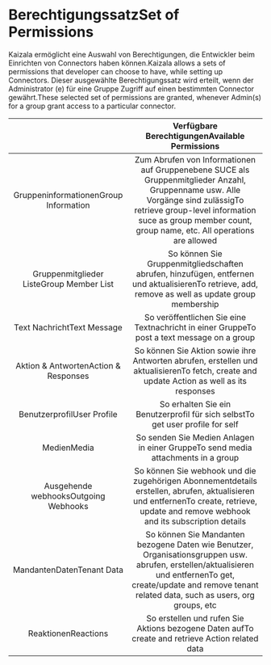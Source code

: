 # <a name="set-of-permissions"></a><span data-ttu-id="98879-101">Berechtigungssatz</span><span class="sxs-lookup"><span data-stu-id="98879-101">Set of Permissions</span></span>

<span data-ttu-id="98879-102">Kaizala ermöglicht eine Auswahl von Berechtigungen, die Entwickler beim Einrichten von Connectors haben können.</span><span class="sxs-lookup"><span data-stu-id="98879-102">Kaizala allows a sets of permissions that developer can choose to have, while setting up Connectors.</span></span> <span data-ttu-id="98879-103">Dieser ausgewählte Berechtigungssatz wird erteilt, wenn der Administrator (e) für eine Gruppe Zugriff auf einen bestimmten Connector gewährt.</span><span class="sxs-lookup"><span data-stu-id="98879-103">These selected set of permissions are granted, whenever Admin(s) for a group grant access to a particular connector.</span></span>

|   | <span data-ttu-id="98879-104">Verfügbare Berechtigungen</span><span class="sxs-lookup"><span data-stu-id="98879-104">Available Permissions</span></span>  |
| :---: | :---: |
| <span data-ttu-id="98879-105">Gruppeninformationen</span><span class="sxs-lookup"><span data-stu-id="98879-105">Group Information</span></span> |  <span data-ttu-id="98879-106">Zum Abrufen von Informationen auf Gruppenebene SUCE als Gruppenmitglieder Anzahl, Gruppenname usw. Alle Vorgänge sind zulässig</span><span class="sxs-lookup"><span data-stu-id="98879-106">To retrieve group-level information suce as group member count, group name, etc. All operations are allowed</span></span> |
| <span data-ttu-id="98879-107">Gruppenmitglieder Liste</span><span class="sxs-lookup"><span data-stu-id="98879-107">Group Member List</span></span>  | <span data-ttu-id="98879-108">So können Sie Gruppenmitgliedschaften abrufen, hinzufügen, entfernen und aktualisieren</span><span class="sxs-lookup"><span data-stu-id="98879-108">To retrieve, add, remove as well as update group membership</span></span>  |
| <span data-ttu-id="98879-109">Text Nachricht</span><span class="sxs-lookup"><span data-stu-id="98879-109">Text Message</span></span> | <span data-ttu-id="98879-110">So veröffentlichen Sie eine Textnachricht in einer Gruppe</span><span class="sxs-lookup"><span data-stu-id="98879-110">To post a text message on a group</span></span> |
| <span data-ttu-id="98879-111">Aktion & Antworten</span><span class="sxs-lookup"><span data-stu-id="98879-111">Action & Responses</span></span>   |  <span data-ttu-id="98879-112">So können Sie Aktion sowie ihre Antworten abrufen, erstellen und aktualisieren</span><span class="sxs-lookup"><span data-stu-id="98879-112">To fetch, create and update Action as well as its responses</span></span> |
| <span data-ttu-id="98879-113">Benutzerprofil</span><span class="sxs-lookup"><span data-stu-id="98879-113">User Profile</span></span> | <span data-ttu-id="98879-114">So erhalten Sie ein Benutzerprofil für sich selbst</span><span class="sxs-lookup"><span data-stu-id="98879-114">To get user profile for self</span></span> |
| <span data-ttu-id="98879-115">Medien</span><span class="sxs-lookup"><span data-stu-id="98879-115">Media</span></span>   | <span data-ttu-id="98879-116">So senden Sie Medien Anlagen in einer Gruppe</span><span class="sxs-lookup"><span data-stu-id="98879-116">To send media attachments in a group</span></span>  |
| <span data-ttu-id="98879-117">Ausgehende webhooks</span><span class="sxs-lookup"><span data-stu-id="98879-117">Outgoing Webhooks</span></span> | <span data-ttu-id="98879-118">So können Sie webhook und die zugehörigen Abonnementdetails erstellen, abrufen, aktualisieren und entfernen</span><span class="sxs-lookup"><span data-stu-id="98879-118">To create, retrieve, update and remove webhook and its subscription details</span></span>   |
| <span data-ttu-id="98879-119">MandantenDaten</span><span class="sxs-lookup"><span data-stu-id="98879-119">Tenant Data</span></span>   | <span data-ttu-id="98879-120">So können Sie Mandanten bezogene Daten wie Benutzer, Organisationsgruppen usw. abrufen, erstellen/aktualisieren und entfernen</span><span class="sxs-lookup"><span data-stu-id="98879-120">To get, create/update and remove tenant related data, such as users, org groups, etc</span></span>  |
| <span data-ttu-id="98879-121">Reaktionen</span><span class="sxs-lookup"><span data-stu-id="98879-121">Reactions</span></span> | <span data-ttu-id="98879-122">So erstellen und rufen Sie Aktions bezogene Daten auf</span><span class="sxs-lookup"><span data-stu-id="98879-122">To create and retrieve Action related data</span></span> |

